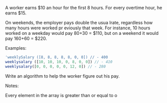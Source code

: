 A worker earns $10 an hour for the first 8 hours.
For every overtime hour, he earns $15.

On weekends, the employer pays double the usua Irate, regardless how many hours were worked pr eviously that week. For instance, 10 hours worked
on a weekday would pay 80+30 = $110, but on a
weekend it would pay 160+60 = $220.

Examples:

```js
'weeklySalary ([8, 8, 8, 8, 8, 0, 0]) // - 400
weeklysalary ([10, 10, 10, 0, 8, 0, 0]) // - 410
weeklysalary([0, 0, 0, 0, 0, 12, 0]) // - 280

```

Write an algorithm to help the worker figure out his pay.

Notes:

Every element in the array is greater than or equal to o
